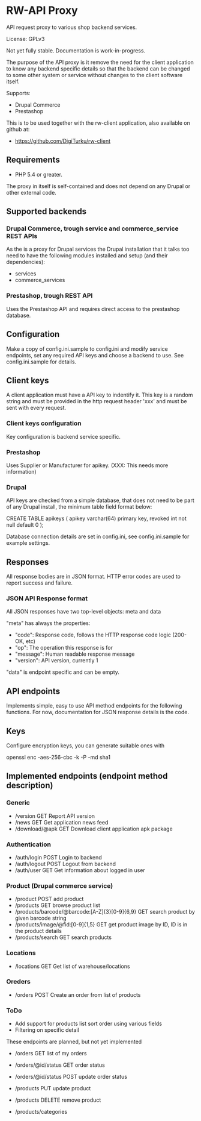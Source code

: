 # RW-API Proxy

API request proxy to various shop backend services.

License: GPLv3

Not yet fully stable. Documentation is work-in-progress.

The purpose of the API proxy is it remove the need for the client application to know any backend
specific details so that the backend can be changed to some other system or service without
changes to the client software itself. 

Supports:
* Drupal Commerce
* Prestashop

This is to be used together with the rw-client application, also available on github at:
* https://github.com/DigiTurku/rw-client

## Requirements

* PHP 5.4 or greater.

The proxy in itself is self-contained and does not depend on any Drupal or other external code.

## Supported backends

### Drupal Commerce, trough service and commerce_service REST APIs

As the is a proxy for Drupal services the Drupal installation that it talks too need to have
the following modules installed and setup (and their dependencies):
* services
* commerce_services

### Prestashop, trough REST API
Uses the Prestashop API and requires direct access to the prestashop database.

## Configuration
Make a copy of config.ini.sample to config.ini and modify service endpoints, set any required API keys
and choose a backend to use. See config.ini.sample for details.

## Client keys
A client application must have a API key to indentify it. This key is a random string and must be provided in the http request
header 'xxx' and must be sent with every request.

### Client keys configuration

Key configuration is backend service specific. 

### Prestashop

Uses Supplier or Manufacturer for apikey. (XXX: This needs more information)

### Drupal

API keys are checked from a simple database, that does not need to be part of any Drupal install, the minimum table field format below:

 CREATE TABLE apikeys (
  apikey varchar(64) primary key,
  revoked int not null default 0
 );

Database connection details are set in config.ini, see config.ini.sample for example settings.

## Responses
All response bodies are in JSON format. 
HTTP error codes are used to report success and failure.

### JSON API Response format

All JSON responses have two top-level objects: meta and data

"meta" has always the properties:
* "code": Response code, follows the HTTP response code logic (200-OK, etc)
* "op": The operation this response is for
* "message": Human readable response message
* "version": API version, currently 1

"data" is endpoint specific and can be empty.

## API endpoints

Implements simple, easy to use API method endpoints for the following functions.
For now, documentation for JSON response details is the code.

## Keys

Configure encryption keys, you can generate suitable ones with

 openssl enc -aes-256-cbc -k <yoursecretpassword> -P -md sha1

## Implemented endpoints (endpoint method description)

### Generic

* /version GET Report API version
* /news GET Get application news feed
* /download/@apk GET Download client application apk package

### Authentication

* /auth/login POST Login to backend
* /auth/logout POST Logout from backend
* /auth/user GET Get information about logged in user

### Product (Drupal commerce service)

* /product POST add product
* /products GET browse product list
* /products/barcode/@barcode:[A-Z]{3}[0-9]{6,9} GET search product by given barcode string
* /products/image/@fid:[0-9]{1,5} GET get product image by ID, ID is in the product details
* /products/search GET search products

### Locations

* /locations GET Get list of warehouse/locations

### Oreders
* /orders POST Create an order from list of products

### ToDo

* Add support for products list sort order using various fields
* Filtering on specific detail

These endpoints are planned, but not yet implemented

* /orders GET list of my orders
* /orders/@id/status GET order status
* /orders/@id/status POST update order status

* /products PUT update product
* /products DELETE remove product
* /products/categories

